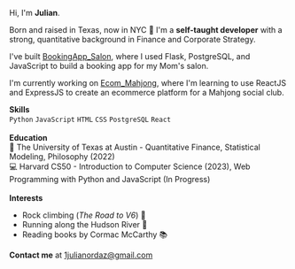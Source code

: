 Hi, I'm **Julian**.

Born and raised in Texas, now in NYC 📍 I'm a **self-taught developer** with a strong, quantitative background in Finance and Corporate Strategy.

I've built [BookingApp_Salon](https://github.com/jordaz14/BookingApp_Salon), where I used Flask, PostgreSQL, and JavaScript to build a booking app for my Mom's salon. 

I'm currently working on [Ecom_Mahjong](https://github.com/jordaz14/Ecom_Mahjong), where I'm learning to use ReactJS and ExpressJS to create an ecommerce platform for a Mahjong social club.

**Skills**
<br>
`Python` `JavaScript` `HTML` `CSS` `PostgreSQL` `React`
<br>
<br>
**Education**
<br>
🤘 The University of Texas at Austin - Quantitative Finance, Statistical Modeling, Philosophy (2022)
<br>
💻 Harvard CS50 - Introduction to Computer Science (2023), Web Programming with Python and JavaScript (In Progress)
<br>
<br>
**Interests**
- Rock climbing (_The Road to V6_) 🧗
- Running along the Hudson River 🏃
- Reading books by Cormac McCarthy 📚

**Contact me** at 1julianordaz@gmail.com

